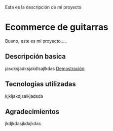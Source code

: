 Esta es la descripción de mi proyecto

# Ecommerce de guitarras

<!-- titulo h1 -->

Bueno, este es mi proyecto.....

## Descripción basica

<!-- titulo h2 -->

jasdksjadksjakdlsajlkdas
[Demostración](https://www.gogle.cl)

## Tecnologías utilizadas

kjkljakdjsalkjadsda

## Agradecimientos

jkdjkdasjkdajkdas
